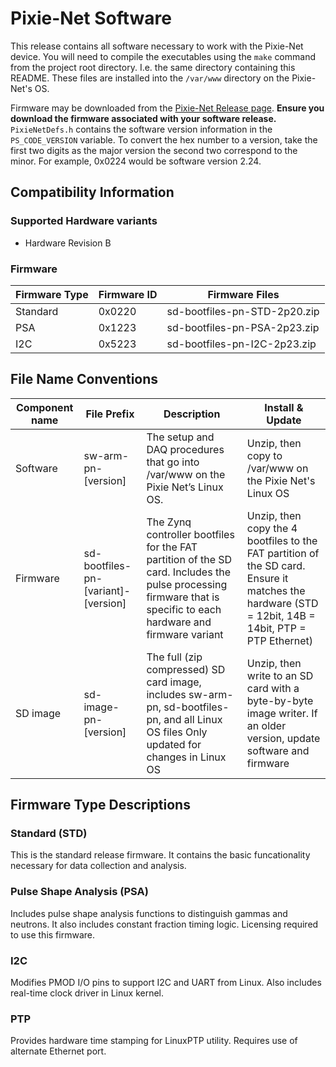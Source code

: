 # Pixie-Net Software

This release contains all software necessary to work with the Pixie-Net device. You 
will need to compile the executables using the `make` command from the project root 
directory. I.e. the same directory containing this README. These files are installed 
into the `/var/www` directory on the Pixie-Net's OS.

Firmware may be downloaded from the 
[Pixie-Net Release page](https://github.com/xiallc/Pixie-Net_Releases/releases). 
**Ensure you download the firmware associated with your software release.** 
`PixieNetDefs.h` contains the software version information in the `PS_CODE_VERSION` 
variable. To convert the hex number to a version, take the first two digits as the 
major version the second two correspond to the minor. For example, 0x0224 would be 
software version 2.24.

## Compatibility Information

### Supported Hardware variants
* Hardware Revision B

### Firmware
| Firmware Type | Firmware ID |	Firmware Files |
| --------------| ------------| -------------- |
| Standard | 0x0220 | sd-bootfiles-pn-STD-2p20.zip |
| PSA | 0x1223 | sd-bootfiles-pn-PSA-2p23.zip | 
| I2C | 0x5223 | sd-bootfiles-pn-I2C-2p23.zip | 


## File Name Conventions

| Component name | File Prefix | Description	| Install & Update |
| -------------- | ----------- | ------------ | ----------------- |
| Software | sw-arm-pn-[version] | The setup and DAQ procedures that go into /var/www on the Pixie Net’s Linux OS. |	Unzip, then copy to /var/www on the Pixie Net's Linux OS |
| Firmware | sd-bootfiles-pn-[variant]-[version]	| The Zynq controller bootfiles for the FAT partition of the SD card. Includes the pulse processing firmware that is specific to each hardware and firmware variant |	Unzip, then copy the 4 bootfiles to the FAT partition of the SD card. Ensure it matches the hardware (STD = 12bit, 14B = 14bit, PTP = PTP Ethernet) |
| SD image | sd-image-pn-[version] | The full (zip compressed) SD card image, includes sw-arm-pn, sd-bootfiles-pn, and all Linux OS files Only updated for changes in Linux OS |	Unzip, then write to an SD card with a byte-by-byte image writer. If an older version, update software and firmware |

## Firmware Type Descriptions

### Standard (STD)

This is the standard release firmware. It contains the basic funcationality necessary 
for data collection and analysis.

### Pulse Shape Analysis (PSA)

Includes pulse shape analysis functions to distinguish gammas and neutrons. It 
also includes constant fraction timing logic. Licensing required to use this firmware.

### I2C

Modifies PMOD I/O pins to support I2C and UART from Linux. Also includes real-time 
clock driver in Linux kernel.

### PTP

Provides hardware time stamping for LinuxPTP utility. Requires use of alternate 
Ethernet port.